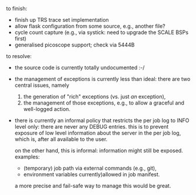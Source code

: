 to  finish:

- finish up TRS trace set implementation
- allow flask configuration from some source, e.g., another file?
- cycle count capture (e.g., via systick: need to upgrade the SCALE
  BSPs first)
- generalised picoscope support; check via 5444B

to resolve:

- the source code is currently totally undocumented :-/

- the management of exceptions is currently less than ideal: there
  are two central issues, namely

  1) the generation of "rich" exceptions (vs. just *an* exception),
  2) the management of those exceptions, e.g., to allow a graceful
     and well-logged action.

- there is currently an informal policy that restricts the per job 
  log to INFO level only: there are never any DEBUG entries.  this
  is to prevent exposure of low level information about the server
  in the per job log, which is, after all available to the user.
  
  on the other hand, this is informal: information might still be
  exposed.  examples:

  - (temporary) job path via external commands (e.g., git),
  - environment variables currently)allowed in job manifest.

  a more precise and fail-safe way to manage this would be great.
